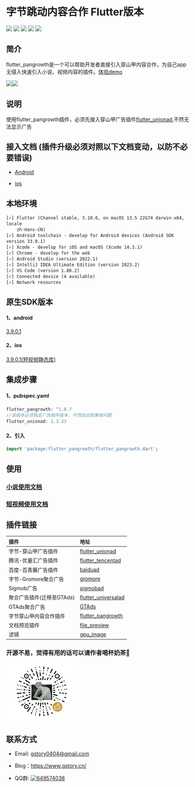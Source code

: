 # 字节跳动内容合作 Flutter版本

<p>
<a href="https://pub.flutter-io.cn/packages/flutter_pangrowth"><img src=https://img.shields.io/pub/v/flutter_pangrowth?color=orange></a>
<a href="https://pub.flutter-io.cn/packages/flutter_pangrowth"><img src=https://img.shields.io/pub/likes/flutter_pangrowth></a>
<a href="https://pub.flutter-io.cn/packages/flutter_pangrowth"><img src=https://img.shields.io/pub/points/flutter_pangrowth></a>
<a href="https://github.com/gstory0404/flutter_pangrowth/commits"><img src=https://img.shields.io/github/last-commit/gstory0404/flutter_pangrowth></a>
<a href="https://github.com/gstory0404/flutter_pangrowth"><img src=https://img.shields.io/github/stars/gstory0404/flutter_pangrowth></a>
</p>

## 简介
flutter_pangrowth是一个可以帮助开发者直接引入穿山甲内容合作，为自己app无侵入快速引入小说、视频内容的插件。[体验demo](https://www.pgyer.com/sUQU)

<img src="https://github.com/gstory0404/flutter_pangrowth/blob/master/images/1639014433814834.gif" width="30%"><img src="https://github.com/gstory0404/flutter_pangrowth/blob/branch_video/images/video.gif" width="30%">



## 说明

使用flutter_pangrowth插件，必须先接入穿山甲广告插件[flutter_unionad](https://github.com/gstory0404/flutter_unionad),不然无法显示广告

## 接入文档 (插件升级必须对照以下文档变动，以防不必要错误)

* [Android](https://github.com/gstory0404/flutter_pangrowth/blob/master/Android.md)

* [ios](https://github.com/gstory0404/flutter_pangrowth/blob/master/IOS.md)

## 本地环境
```
[✓] Flutter (Channel stable, 3.10.6, on macOS 13.5 22G74 darwin-x64, locale
    zh-Hans-CN)
[✓] Android toolchain - develop for Android devices (Android SDK version 33.0.1)
[✓] Xcode - develop for iOS and macOS (Xcode 14.3.1)
[✓] Chrome - develop for the web
[✓] Android Studio (version 2022.1)
[✓] IntelliJ IDEA Ultimate Edition (version 2023.2)
[✓] VS Code (version 1.80.2)
[✓] Connected device (4 available)
[✓] Network resources
```

## 原生SDK版本
#### 1、android
[3.9.0.1](https://www.csjplatform.com/union/media/union/download/detail?id=81&docId=61278ade8b4d7d004768125c&osType=)

#### 2、ios
[3.9.0.1(短视频静态库)](https://www.csjplatform.com/union/media/union/download/detail?id=81&docId=614564ca6b639b0042135d6b&osType=)

## 集成步骤
#### 1、pubspec.yaml
```Dart
flutter_pangrowth: ^1.0.7
//该版本必须指定广告插件版本，不然会出现兼容问题
flutter_unionad: 1.3.23
```

#### 2、引入
```Dart
import 'package:flutter_pangrowth/flutter_pangrowth.dart';
```

## 使用

### [小说使用文档](https://github.com/gstory0404/flutter_pangrowth/blob/branch_video/novel.md)
### [短视频使用文档](https://github.com/gstory0404/flutter_pangrowth/blob/branch_video/video.md)

## 插件链接

|插件|地址|
|:----|:----|
|字节-穿山甲广告插件|[flutter_unionad](https://github.com/gstory0404/flutter_unionad)|
|腾讯-优量汇广告插件|[flutter_tencentad](https://github.com/gstory0404/flutter_tencentad)|
|百度-百青藤广告插件|[baiduad](https://github.com/gstory0404/baiduad)|
|字节-Gromore聚合广告|[gromore](https://github.com/gstory0404/gromore)|
|Sigmob广告|[sigmobad](https://github.com/gstory0404/sigmobad)|
|聚合广告插件(迁移至GTAds)|[flutter_universalad](https://github.com/gstory0404/flutter_universalad)|
|GTAds聚合广告|[GTAds](https://github.com/gstory0404/GTAds)|
|字节穿山甲内容合作插件|[flutter_pangrowth](https://github.com/gstory0404/flutter_pangrowth)|
|文档预览插件|[file_preview](https://github.com/gstory0404/file_preview)|
|滤镜|[gpu_image](https://github.com/gstory0404/gpu_image)|

### 开源不易，觉得有用的话可以请作者喝杯奶茶🧋
<img src="https://github.com/gstory0404/flutter_pangrowth/blob/master/images/weixin.jpg" width = "200" height = "160" alt="打赏"/>

## 联系方式
* Email: gstory0404@gmail.com
* Blog：https://www.gstory.cn/

* QQ群: <a target="_blank" href="https://qm.qq.com/cgi-bin/qm/qr?k=4j2_yF1-pMl58y16zvLCFFT2HEmLf6vQ&jump_from=webapi"><img border="0" src="//pub.idqqimg.com/wpa/images/group.png" alt="649574038" title="flutter交流"></a>


